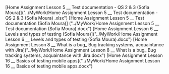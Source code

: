 [Home Assignment Lesson 5 __ Test documentation - QS 2 & 3 (Sofia Moura)]("../MyWork/Home Assignment Lesson 5 __ Test documentation - QS 2 & 3 (Sofia Moura) .xlsx")
[Home Assignment Lesson 5 __ Test documentation (Sofia Moura)] ("../MyWork/Home Assignment Lesson 5 __ Test documentation (Sofia Moura).docx")
[Home Assignment Lesson 6 __ Levels and types of testing (Sofia Moura)]("../MyWork/Home Assignment Lesson 6 __ Levels and types of testing (Sofia Moura).docx")
[Home Assignment Lesson 8 __ What is a bug_ Bug tracking systems, acquaintance with Jira]("../MyWork/Home Assignment Lesson 8 __ What is a bug_ Bug tracking systems, acquaintance with Jira.docx")
[Home Assignment Lesson 16 __ Basics of testing mobile apps]("../MyWork/Home Assignment Lesson 16 __ Basics of testing mobile apps.docx")
